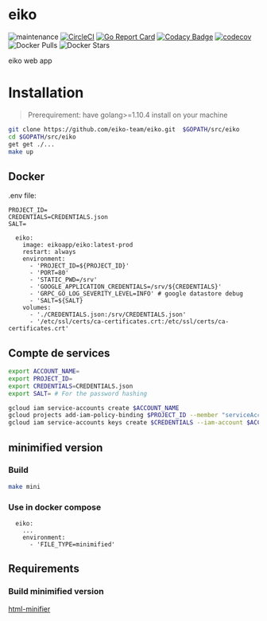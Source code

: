 # eiko
![maintenance](https://img.shields.io/maintenance/yes/2019)
[![CircleCI](https://circleci.com/gh/eiko-team/eiko.svg?style=svg)](https://circleci.com/gh/eiko-team/eiko)
[![Go Report Card](https://goreportcard.com/badge/github.com/eiko-team/eiko)](https://goreportcard.com/report/github.com/eiko-team/eiko)
[![Codacy Badge](https://api.codacy.com/project/badge/Grade/13cbb61d7e734f16a8f0494e0a13a993)](https://www.codacy.com/manual/tomMoulard/eiko?utm_source=github.com&amp;utm_medium=referral&amp;utm_content=eiko-team/eiko&amp;utm_campaign=Badge_Grade)
[![codecov](https://codecov.io/gh/eiko-team/eiko/branch/master/graph/badge.svg)](https://codecov.io/gh/eiko-team/eiko)
![Docker Pulls](https://img.shields.io/docker/pulls/eikoapp/eiko)
![Docker Stars](https://img.shields.io/docker/stars/eikoapp/eiko)

eiko web app

# Installation
> Prerequirement: have golang>=1.10.4 install on your machine

```bash
git clone https://github.com/eiko-team/eiko.git  $GOPATH/src/eiko
cd $GOPATH/src/eiko
get get ./...
make up
```

## Docker

.env file:
```
PROJECT_ID=
CREDENTIALS=CREDENTIALS.json
SALT=
```

```
  eiko:
    image: eikoapp/eiko:latest-prod
    restart: always
    environment:
      - 'PROJECT_ID=${PROJECT_ID}'
      - 'PORT=80'
      - 'STATIC_PWD=/srv'
      - 'GOOGLE_APPLICATION_CREDENTIALS=/srv/${CREDENTIALS}'
      - 'GRPC_GO_LOG_SEVERITY_LEVEL=INFO' # google datastore debug
      - 'SALT=${SALT}
    volumes:
      - './CREDENTIALS.json:/srv/CREDENTIALS.json'
      - '/etc/ssl/certs/ca-certificates.crt:/etc/ssl/certs/ca-certificates.crt'
```

## Compte de services

```bash
export ACCOUNT_NAME=
export PROJECT_ID=
export CREDENTIALS=CREDENTIALS.json
export SALT= # For the password hashing
```

```bash
gcloud iam service-accounts create $ACCOUNT_NAME
gcloud projects add-iam-policy-binding $PROJECT_ID --member "serviceAccount:$ACCOUNT_NAME@$PROJECT_ID.iam.gserviceaccount.com" --role "roles/owner"
gcloud iam service-accounts keys create $CREDENTIALS --iam-account $ACCOUNT_NAME@$PROJECT_ID.iam.gserviceaccount.com

```

## minimified version
### Build
```bash
make mini
```

### Use in docker compose
```
  eiko:
    ...
    environment:
      - 'FILE_TYPE=minimified'
```

## Requirements
### Build minimified version
[html-minifier](https://www.npmjs.com/package/html-minifier)